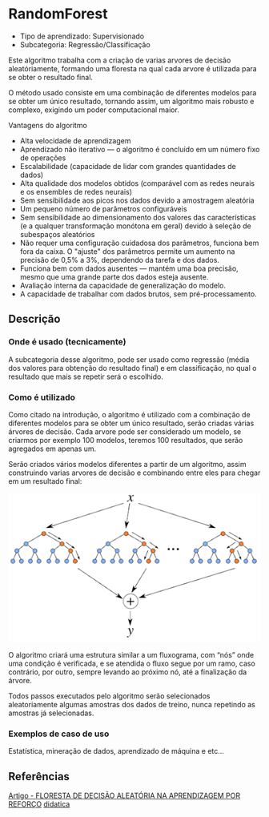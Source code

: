 # RandomForest

- Tipo de aprendizado: Supervisionado
- Subcategoria: Regressão/Classificação

Este algoritmo trabalha com a criação de varias arvores de decisão aleatóriamente, formando uma floresta na qual cada arvore é utilizada para se obter o resultado final. 

O método usado consiste em uma combinação de diferentes modelos para se obter um único resultado, tornando assim, um algoritmo mais robusto e complexo, exigindo um poder computacional maior.

Vantagens do algoritmo

- Alta velocidade de aprendizagem
- Aprendizado não iterativo — o algoritmo é concluído em um número fixo de operações
- Escalabilidade (capacidade de lidar com grandes quantidades de dados)
- Alta qualidade dos modelos obtidos (comparável com as redes neurais e os ensembles de redes neurais)
- Sem sensibilidade aos picos nos dados devido a amostragem aleatória
- Um pequeno número de parâmetros configuráveis
- Sem sensibilidade ao dimensionamento dos valores das características (e a qualquer transformação monótona em geral) devido à seleção de subespaços aleatórios
- Não requer uma configuração cuidadosa dos parâmetros, funciona bem fora da caixa. O "ajuste" dos parâmetros permite um aumento na precisão de 0,5% a 3%, dependendo da tarefa e dos dados.
- Funciona bem com dados ausentes — mantém uma boa precisão, mesmo que uma grande parte dos dados esteja ausente.
- Avaliação interna da capacidade de generalização do modelo.
- A capacidade de trabalhar com dados brutos, sem pré-processamento.

## Descrição

### Onde é usado (tecnicamente)

A subcategoria desse algoritmo, pode ser usado como regressão (média dos valores para obtenção do resultado final) e em classificação, no qual o resultado que mais se repetir será o escolhido.

### Como é utilizado

Como citado na introdução, o algoritmo é utilizado com a combinação de diferentes modelos para se obter um único resultado, serão criadas várias árvores de decisão. Cada arvore pode ser considerado um modelo, se criarmos por exemplo 100 modelos, teremos 100 resultados, que serão agregados em apenas um.

Serão criados vários modelos diferentes a partir de um algoritmo, assim construindo varias arvores de decisão e combinando entre eles para chegar em um resultado final:

![RANDOMFLOREST](imgs/exemplo_fr.png)

O algoritmo criará uma estrutura similar a um fluxograma, com “nós” onde uma condição é verificada, e se atendida o fluxo segue por um ramo, caso contrário, por outro, sempre levando ao próximo nó, até a finalização da árvore.

Todos passos executados pelo algoritmo serão selecionados aleatoriamente algumas amostras dos dados de treino, nunca repetindo as amostras já selecionadas. 

### Exemplos de caso de uso

Estatística, mineração de dados, aprendizado de máquina e etc...

## Referências

[Artigo - FLORESTA DE DECISÃO ALEATÓRIA NA APRENDIZAGEM POR REFORÇO](https://www.mql5.com/pt/articles/3856)
[didatica](https://didatica.tech/o-que-e-e-como-funciona-o-algoritmo-randomforest/#:~:text=Em%20portugu%C3%AAs%2C%20Random%20Forest%20significa,na%20escolha%20do%20resultado%20final.)
